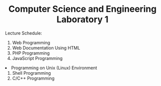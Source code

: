 # <center> Computer Science and Engineering Laboratory 1

Lecture Schedule: <ol>

<li>Web Programming</li>
<li>Web Documentation Using HTML</li>
<li>PHP Programming</li>
<li>JavaScript Programming</li>
</ol>

<li>Programming on Unix (Linux) Environment<ol>
<li>Shell Programming</li>
<li>C/C++ Programming</li>
</ol>



